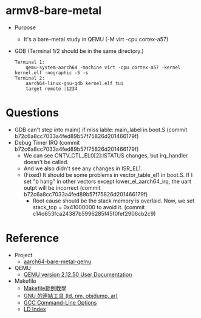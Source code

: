 # armv8-bare-metal
*	Purpose
	* It's a bare-metal study in QEMU (-M virt -cpu cortex-a57)

*	GDB (Terminal 1/2 should be in the same directory.)
	```
	Terminal 1:
		qemu-system-aarch64 -machine virt -cpu cortex-a57 -kernel kernel.elf -nographic -S -s
	Terminal 2:
		aarch64-linux-gnu-gdb kernel.elf tui
		target remote :1234
	```

# Questions
*	GDB can't step into main() if miss lable: main_label in boot.S (commit b72c6a8cc7033a4fed89b57f75826d201466179f)
*	Debug Timer IRQ (commit b72c6a8cc7033a4fed89b57f75826d201466179f)
	*	We can see CNTV_CTL_EL0[2]:ISTATUS changes, but irq_handler doesn't be called.
	*	And we also didn't see any changes in ISR_EL1. 
	*	(Fixed) It should be some problems in vector_table_el1 in boot.S. If I set "b hang" in other vectors except lower_el_aarch64_irq, the uart outpt will be incorrect (commit b72c6a8cc7033a4fed89b57f75826d201466179f)
		*	Root cause should be the stack memory is overlaid. Now, we set stack_top = 0x41000000 to avoid it. (commit c14d653fca24387b5996285f45f0fef2906cb2c9)


# Reference
*	Project
	*   [aarch64-bare-metal-qemu]( https://github.com/freedomtan/aarch64-bare-metal-qemu)
*   QEMU
	*   [QEMU version 2.12.50 User Documentation](https://qemu.weilnetz.de/doc/qemu-doc.html)
*   Makefile
	*   [Makefile範例教學](http://maxubuntu.blogspot.com/2010/02/makefile.html)
	*   [GNU 的連結工具 (ld, nm, objdump, ar)](http://sp1.wikidot.com/gnulinker)
	*   [GCC Command-Line Options](http://tigcc.ticalc.org/doc/comopts.html)
	*   [LD Index](https://sourceware.org/binutils/docs/ld/LD-Index.html#LD-Index)

